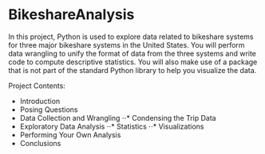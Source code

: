 # BikeshareAnalysis

In this project, Python is used to explore data related to bikeshare systems for three major bikeshare systems in the United States. 
You will perform data wrangling to unify the format of data from the three systems and write code to compute descriptive statistics. 
You will also make use of a package that is not part of the standard Python library to help you visualize the data.

Project Contents:
* Introduction
* Posing Questions
* Data Collection and Wrangling
⋅⋅* Condensing the Trip Data
* Exploratory Data Analysis
⋅⋅* Statistics
⋅⋅* Visualizations
* Performing Your Own Analysis
* Conclusions
